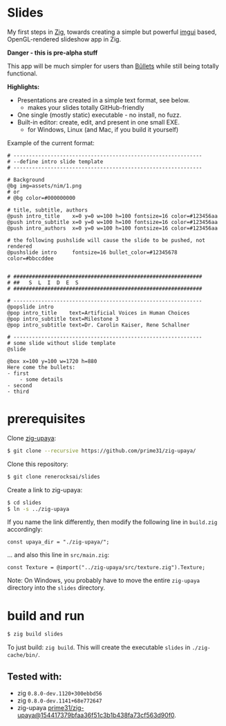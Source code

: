 # Slides

My first steps in [Zig](https://ziglang.org), towards creating a simple but powerful [imgui](https://github.com/ocornut/imgui/wiki#about-the-imgui-paradigm) based, OpenGL-rendered slideshow app in Zig.

**Danger - this is pre-alpha stuff**

This app will be much simpler for users than [Bûllets](https://github.com/renerocksai/bullets) while still being totally functional.

**Highlights:**
- Presentations are created in a simple text format, see below.
  - makes your slides totally GitHub-friendly
- One single (mostly static) executable - no install, no fuzz.
- Built-in editor: create, edit, and present in one small EXE.
  - for Windows, Linux (and Mac, if you build it yourself)

Example of the current format:

```
# -------------------------------------------------------------
# --define intro slide template
# -------------------------------------------------------------

# Background
@bg img=assets/nim/1.png
# or
# @bg color=#000000000

# title, subtitle, authors
@push intro_title    x=0 y=0 w=100 h=100 fontsize=16 color=#123456aa 
@push intro_subtitle x=0 y=0 w=100 h=100 fontsize=16 color=#123456aa 
@push intro_authors  x=0 y=0 w=100 h=100 fontsize=16 color=#123456aa 

# the following pushslide will cause the slide to be pushed, not rendered
@pushslide intro     fontsize=16 bullet_color=#12345678 color=#bbccddee


# #############################################################
# ##   S  L  I  D  E  S
# #############################################################

# -------------------------------------------------------------
@popslide intro
@pop intro_title    text=Artificial Voices in Human Choices
@pop intro_subtitle text=Milestone 3
@pop intro_subtitle text=Dr. Carolin Kaiser, Rene Schallner

# -------------------------------------------------------------
# some slide without slide template
@slide

@box x=100 y=100 w=1720 h=880
Here come the bullets:
- first
    - some details
- second
- third

```

# prerequisites


Clone [zig-upaya](https://github.com/prime31/zig-upaya):

```bash
$ git clone --recursive https://github.com/prime31/zig-upaya/
```
Clone this repository:

```bash
$ git clone renerocksai/slides
```

Create a link to zig-upaya:

```bash
$ cd slides
$ ln -s ../zig-upaya
```

If you name the link differently, then modify the following line in `build.zig` accordingly:

```zig
const upaya_dir = "./zig-upaya/";
```

... and also this line in `src/main.zig`:

```zig
const Texture = @import("../zig-upaya/src/texture.zig").Texture;
```


Note: On Windows, you probably have to move the entire `zig-upaya` directory into the `slides` directory.

# build and run

```bash
$ zig build slides
```

To just build: `zig build`. This will create the executable `slides` in `./zig-cache/bin/`.

## Tested with: 
- zig `0.8.0-dev.1120+300ebbd56`
- zig `0.8.0-dev.1141+68e772647`
- zig-upaya [prime31/zig-upaya@154417379bfaa36f51c3b1b438fa73cf563d90f0](https://github.com/prime31/zig-upaya/commit/154417379bfaa36f51c3b1b438fa73cf563d90f0).


